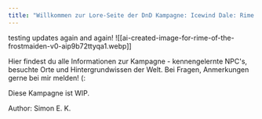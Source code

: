 ```yaml
---
title: "Willkommen zur Lore-Seite der DnD Kampagne: Icewind Dale: Rime of the Frostmaiden!"
---
```

testing updates again and again!
![[ai-created-image-for-rime-of-the-frostmaiden-v0-aip9b72ttyqa1.webp]]

Hier findest du alle Informationen zur Kampagne - kennengelernte NPC's, besuchte Orte und Hintergrundwissen der Welt. Bei Fragen, Anmerkungen gerne bei mir melden! (:

Diese Kampagne ist WIP.

Author: Simon E. K.







